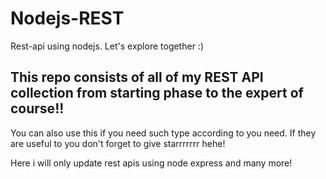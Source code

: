 # Nodejs-REST
Rest-api using nodejs. Let's explore together :)

## This repo consists of all of my REST API collection from starting phase to the expert of course!!
You can also use this if you need such type according to you need. If they are useful to you don't forget to give starrrrrrr hehe!

Here i will only update rest apis using node express and many more!

